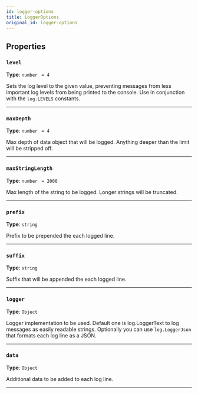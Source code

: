 ```yaml
---
id: logger-options
title: LoggerOptions
original_id: logger-options
---
```


<a name="loggeroptions"></a>

## Properties

### `level`

**Type**: `number` <code> = 4</code>

Sets the log level to the given value, preventing messages from less important log levels from being printed to the console. Use in conjunction with
the `log.LEVELS` constants.

---

### `maxDepth`

**Type**: `number` <code> = 4</code>

Max depth of data object that will be logged. Anything deeper than the limit will be stripped off.

---

### `maxStringLength`

**Type**: `number` <code> = 2000</code>

Max length of the string to be logged. Longer strings will be truncated.

---

### `prefix`

**Type**: `string`

Prefix to be prepended the each logged line.

---

### `suffix`

**Type**: `string`

Suffix that will be appended the each logged line.

---

### `logger`

**Type**: `Object`

Logger implementation to be used. Default one is log.LoggerText to log messages as easily readable strings. Optionally you can use `log.LoggerJson`
that formats each log line as a JSON.

---

### `data`

**Type**: `Object`

Additional data to be added to each log line.

---
